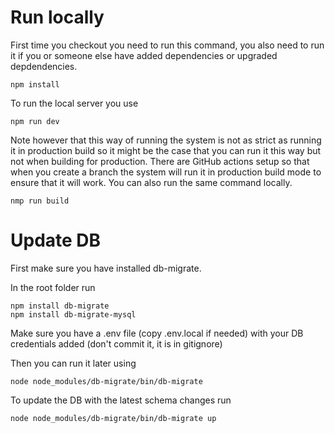 # Run locally


First time you checkout you need to run this command, you also need to run it if you or someone else have added dependencies or upgraded depdendencies.

```
npm install
```

To run the local server you use

```
npm run dev
```

Note however that this way of running the system is not as strict as running it in production build so it might be the case that you can run it this way but not when building for production. There are GitHub actions setup so that when you create a branch the system will run it in production build mode to ensure that it will work. You can also run the same command locally.

```
nmp run build
```

# Update DB

First make sure you have installed db-migrate.

In the root folder run

```
npm install db-migrate
npm install db-migrate-mysql
```

Make sure you have a .env file (copy .env.local if needed) with your DB credentials added (don't commit it, it is in gitignore)

Then you can run it later using

```
node node_modules/db-migrate/bin/db-migrate
```

To update the DB with the latest schema changes run

```
node node_modules/db-migrate/bin/db-migrate up
```

